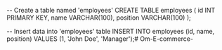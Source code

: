 -- Create a table named 'employees'
CREATE TABLE employees (
    id INT PRIMARY KEY,
    name VARCHAR(100),
    position VARCHAR(100)
);

-- Insert data into 'employees' table
INSERT INTO employees (id, name, position) VALUES (1, 'John Doe', 'Manager');# Om-E-commerce-